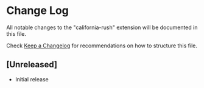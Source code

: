 # Change Log
All notable changes to the "california-rush" extension will be documented in this file.

Check [Keep a Changelog](http://keepachangelog.com/) for recommendations on how to structure this file.

## [Unreleased]
- Initial release

